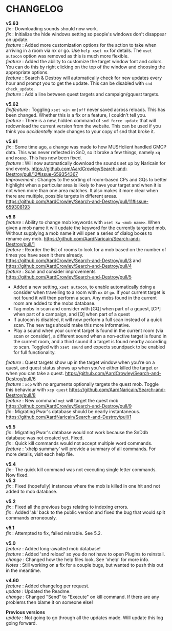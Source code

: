 # CHANGELOG

**v5.63**<br>
*fix* : Downloading sounds should now work.<br>
*fix* : Initialize the hide windows setting so people's windows don't disappear on update.<br>
*feature* : Added more customization options for the action to take when arriving in a room via nx or go. Use `help xset nx` for details. The `xset autocon` option was removed as this is much more flexible.<br>
*feature* : Added the ability to customize the target window font and colors. You can do this by right clicking on the top of the window and choosing the appropriate options.<br>
*feature* : Search & Destroy will automatically check for new updates every hour and prompt you to get the update. This can be disabled with `snd check_update`.<br>
*feature* : Add a line between quest targets and campaign/gquest targets.<br>

**v5.62**<br>
*fix/feature* : Toggling `xset win on|off` never saved across reloads. This has been changed. Whether this is a fix or a feature, I couldn't tell you.<br>
*feature* : There is a new, hidden command of `snd force update` that will redownload the current version from the website. This can be used if you think you *accidentally* made changes to your copy of snd that broke it.<br>

**v5.61**<br>
*fix* : Some time ago, a change was made to how MUSHclient handled GMCP data. This was never reflected in SnD, so it broke a few things, namely `xq` and `noexp`. This has now been fixed.<br>
*feature* : Will now automatically download the sounds set up by Naricain for snd events. https://github.com/AardCrowley/Search-and-Destroy/pull/12#issue-659354367<br>
*Improvement* : Changes to the sorting of room-based CPs and GQs to better highlight when a particular area is likely to have your target and when it is not when more than one area matches. It also makes it more clear when there are multiple, possible targets in different areas. https://github.com/AardCrowley/Search-and-Destroy/pull/11#issue-659308193<br>

**v5.6**<br>
*feature*	: Ability to change mob keywords with `xset kw <mob name>`. When given a mob name it will update the keyword for the currently targeted mob. Without supplying a mob name it will open a series of dialog boxes to rename any mob. https://github.com/AardNaricain/Search-and-Destroy/pull/1<br>
*feature*   : Reorder the list of rooms to look for a mob based on the number of times you have seen it there already. https://github.com/AardCrowley/Search-and-Destroy/pull/3 and https://github.com/AardCrowley/Search-and-Destroy/pull/4<br>
*feature*   : Scan and consider improvements https://github.com/AardCrowley/Search-and-Destroy/pull/5
  * Added a new setting, `xset autocon`, to enable automatically doing a consider when travelling to a room with `nx` or `go`. If your current target is not found it will then perform a scan. Any mobs found in the current room are added to the mobs database.
  * Tag mobs in scan and consider with [GQ] when part of a gquest, [CP] when part of a campaign, and [Q] when part of a quest
  * If autocon is disabled, it will now perform a full scan instead of a quick scan. The new tags should make this more informative.
  * Play a sound when your current target is found in the current room (via scan or consider), a different sound when a non-active target is found in the current room, and a third sound if a target is found nearby according to scan. Toggled with `xset sound` and expects soundpack to be enabled for full functionality.<br>

*feature*   : Quest targets show up in the target window when you're on a quest, and quest status shows up when you've either killed the target or when you can take a quest. https://github.com/AardCrowley/Search-and-Destroy/pull/6<br>
*feature*   : `xcp` with no arguments optionally targets the quest mob. Toggle this behaviour with `xcp quest` https://github.com/AardNaricain/Search-and-Destroy/pull/8<br>
*feature*   : New command `xqt` will target the quest mob https://github.com/AardCrowley/Search-and-Destroy/pull/9<br>
*fix*       : Migrating Pwar's database should be nearly instantaneous. https://github.com/AardNaricain/Search-and-Destroy/pull/1<br>


**v5.5**<br>
*fix*       : Migrating Pwar's database would not work because the SnDdb database was not created yet. Fixed.<br>
*fix*       : Quick kill commands would not accept multiple word commands.<br>
*feature*   : 'xhelp summary' will provide a summary of all commands. For more details, visit each help file.<br>

**v5.4**<br>
*fix*       : The quick kill command was not executing single letter commands. Now fixed.<br>
**v5.3**<br>
*fix*       : Fixed (hopefully) instances where the mob is killed in one hit and not added to mob database.<br>

**v5.2**<br>
*fix*       : Fixed all the previous bugs relating to indexing errors.<br>
*fix*       : Added 'ak' back to the public version and fixed the bug that would split commands erroneously.<br>

**v5.1**<br>
*fix*       : Attempted to fix, failed misrable. See 5.2.<br>

**v5.0**<br>
*feature*   : Added long-awaited mob database!<br>
*feature*   : Added 'snd reload' so you do not have to open Plugins to reinstall.<br>
*change*    : Changed how the help files look. See 'xhelp' for more info.<br>
*Notes*     : Still working on a fix for a couple bugs, but wanted to push this out in the meantime.<br>

**v4.60**<br>
*feature*   : Added changelog per request.<br>
*update*    : Updated the Readme.<br>
*change*    : Changed "Send" to "Execute" on kill command. If there are any problems then blame it on someone else!<br>

**Previous versions**<br>
*update*    : Not going to go through all the updates made. Will update this log going forward.